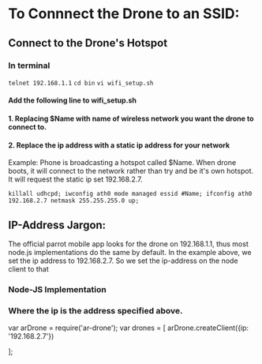 # To Connnect the Drone to an SSID:

## Connect to the Drone's Hotspot
### In terminal
`telnet 192.168.1.1`
`cd bin`
`vi wifi_setup.sh`

#### Add the following line to wifi_setup.sh
#### 1. Replacing $Name with name of wireless network you want the drone to connect to.
#### 2. Replace the ip address with a static ip address for your network
Example:  Phone is broadcasting a hotspot called $Name.  When drone boots, it will connect to the network rather than try and be it's own hotspot.  It will request the static ip set 192.168.2.7.

`killall udhcpd; iwconfig ath0 mode managed essid #Name; ifconfig ath0 192.168.2.7 netmask 255.255.255.0 up;`


## IP-Address Jargon:
The official parrot mobile app looks for the drone on 192.168.1.1, thus most node.js implementations do the same by default.  In the example above, we set the ip address to 192.168.2.7.  So we set the ip-address on the node client to that

### Node-JS Implementation
### Where the ip is the address specified above.
var arDrone = require('ar-drone');
var drones = [
  arDrone.createClient({ip: '192.168.2.7'})

];



